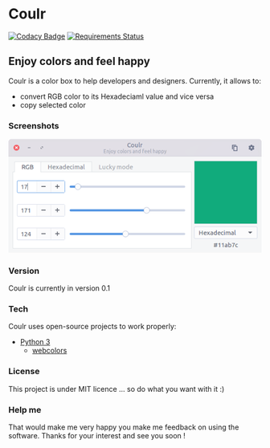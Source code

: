# Coulr

[![Codacy Badge](https://api.codacy.com/project/badge/Grade/4c173929259648e19e883f465fb6c64b)](https://www.codacy.com/app/hugo-posnic/Coulr?utm_source=github.com&amp;utm_medium=referral&amp;utm_content=Huluti/Coulr&amp;utm_campaign=Badge_Grade)
[![Requirements Status](https://requires.io/github/Huluti/Coulr/requirements.svg?branch=master)](https://requires.io/github/Huluti/Coulr/requirements/?branch=master)

## Enjoy colors and feel happy

Coulr is a color box to help developers and designers. Currently, it allows to:
  - convert RGB color to its Hexadeciaml value and vice versa
  - copy selected color

### Screenshots

![alt tag](coulr_screenshoot.png)

### Version

Coulr is currently in version 0.1

### Tech

Coulr uses open-source projects to work properly:

* [Python 3](https://www.python.org/)
    * [webcolors](https://github.com/ubernostrum/webcolors)

### License

This project is under MIT licence ... so do what you want with it :)

### Help me

That would make me very happy you make me feedback on using the software.
Thanks for your interest and see you soon !
